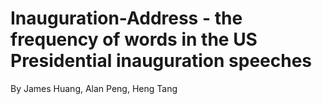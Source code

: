 # Inauguration-Address - the frequency of words in the US Presidential inauguration speeches
By James Huang, Alan Peng, Heng Tang
